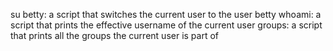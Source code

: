 su betty: a script that switches the current user to the user betty
whoami: a script that prints the effective username of the current user
groups: a script that prints all the groups the current user is part of
